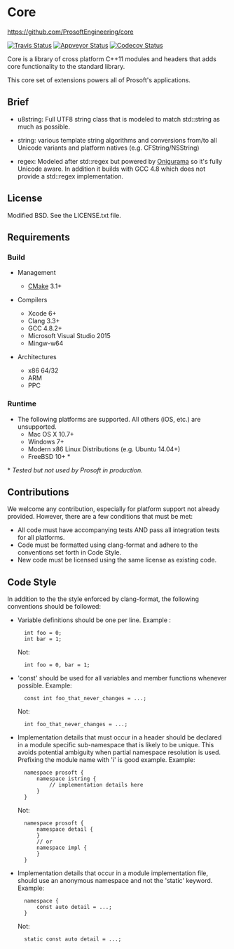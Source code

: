 # Core

<https://github.com/ProsoftEngineering/core>

[![Travis Status](https://travis-ci.org/ProsoftEngineering/core.svg?branch=master)](https://travis-ci.org/ProsoftEngineering/core) [![Appveyor Status](https://ci.appveyor.com/api/projects/status/pjmfq9eqmtiywxh4?branch=master&svg=true)](https://ci.appveyor.com/project/bdb/core) [![Codecov Status](https://codecov.io/github/ProsoftEngineering/core/coverage.svg?branch=master)](https://codecov.io/github/ProsoftEngineering/core)

Core is a library of cross platform C++11 modules and headers that adds core functionality to the standard library.

This core set of extensions powers all of Prosoft's applications.

## Brief

* u8string: Full UTF8 string class that is modeled to match std::string as much as possible.

* string: various template string algorithms and conversions from/to all Unicode variants and platform natives (e.g. CFString/NSString)

* regex: Modeled after std::regex but powered by [Onigurama](https://github.com/kkos/oniguruma) so it's fully Unicode aware. In addition it builds with GCC 4.8 which does not provide a std::regex implementation.

## License

Modified BSD. See the LICENSE.txt file.

## Requirements

### Build

* Management
	* [CMake](https://cmake.org) 3.1+

* Compilers
	* Xcode 6+
	* Clang 3.3+
	* GCC 4.8.2+
	* Microsoft Visual Studio 2015
	* Mingw-w64

* Architectures
	* x86 64/32
	* ARM
	* PPC

### Runtime

* The following platforms are supported. All others (iOS, etc.) are unsupported.
	* Mac OS X 10.7+
	* Windows 7+
	* Modern x86 Linux Distributions (e.g. Ubuntu 14.04+)
	* FreeBSD 10+ *
	
\* *Tested but not used by Prosoft in production.*

## Contributions

We welcome any contribution, especially for platform support not already provided. However, there are a few conditions that must be met:

* All code must have accompanying tests AND pass all integration tests for all platforms.
* Code must be formatted using clang-format and adhere to the conventions set forth in Code Style.
* New code must be licensed using the same license as existing code.

## Code Style

In addition to the the style enforced by clang-format, the following conventions should be followed:

* Variable definitions should be one per line. Example :

		int foo = 0;
		int bar = 1;
		
	Not:
	
		int foo = 0, bar = 1;


* 'const' should be used for all variables and member functions whenever possible. Example:

		const int foo_that_never_changes = ...;
		
	Not:
	
		int foo_that_never_changes = ...;

* Implementation details that must occur in a header should be declared in a module specific sub-namespace that is likely to be unique. This avoids potential ambiguity when partial namespace resolution is used. Prefixing the module name with 'i' is good example. Example:

		namespace prosoft {
			namespace istring {
				// implementation details here
			}
		}
		
	Not:
		
		namespace prosoft {
			namespace detail {
			}
			// or
			namespace impl {
			}
		}

* Implementation details that occur in a module implementation file, should use an anonymous namespace and not the 'static' keyword. Example:
	
		namespace {
			const auto detail = ...;
		}

	Not:
		
		static const auto detail = ...;

